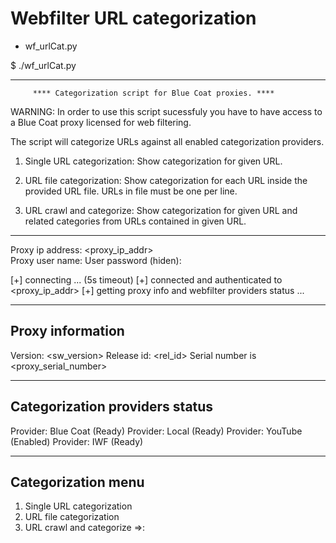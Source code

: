 # Webfilter URL categorization

* wf_urlCat.py

$ ./wf_urlCat.py

-------------------------------------------------------------------------------
         **** Categorization script for Blue Coat proxies. ****

WARNING: In order to use this script sucessfuly you have to have access to a
Blue Coat proxy licensed for web filtering.

The script will categorize URLs against all enabled categorization providers.

1. Single URL categorization:
Show categorization for given URL.

2. URL file categorization:
Show categorization for each URL inside the provided URL file. URLs in file
must be one per line.

3. URL crawl and categorize:
Show categorization for given URL and related categories from URLs contained
in given URL.
-------------------------------------------------------------------------------

Proxy ip address:        <proxy_ip_addr>                     
Proxy user name:         <uid>
User password (hiden):   <passwd>

[+] connecting ... (5s timeout)
[+] connected and authenticated to <proxy_ip_addr>
[+] getting proxy info and webfilter providers status ...

-------------------------------------------------------------------------------
Proxy information
-------------------------------------------------------------------------------
Version: <sw_version>
Release id: <rel_id>
Serial number is <proxy_serial_number>

-------------------------------------------------------------------------------
Categorization providers status
-------------------------------------------------------------------------------
Provider:       Blue Coat (Ready)
Provider:       Local (Ready)
Provider:       YouTube (Enabled)
Provider:       IWF (Ready)

-------------------------------------------------------------------------------
Categorization menu
-------------------------------------------------------------------------------
1. Single URL categorization
2. URL file categorization
3. URL crawl and categorize
=>:

